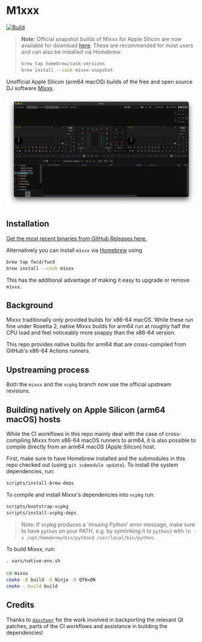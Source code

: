 # M1xxx

[![Build](https://github.com/fwcd/m1xxx/actions/workflows/build.yml/badge.svg)](https://github.com/fwcd/m1xxx/actions/workflows/build.yml)

> **Note**: Official snapshot builds of Mixxx for Apple Silicon are now available for download [here](https://mixxx.org/download/#testing). These are recommended for most users and can also be installed via Homebrew:
> ```bash
> brew tap homebrew/cask-versions
> brew install --cask mixxx-snapshot
> ```

Unofficial Apple Silicon (arm64 macOS) builds of the free and open source DJ software [Mixxx](https://mixxx.org/).

![Screenshot](images/screenshot.png)

## Installation

[Get the most recent binaries from GitHub Releases here.](https://github.com/fwcd/m1xxx/releases)

Alternatively you can install `m1xxx` via [Homebrew](https://brew.sh/) using

```sh
brew tap fwcd/fwcd
brew install --cask m1xxx
```

This has the additional advantage of making it easy to upgrade or remove `m1xxx`.

## Background

Mixxx traditionally only provided builds for x86-64 macOS. While these run fine under Rosetta 2, native Mixxx builds for arm64 run at roughly half the CPU load and feel noticeably more snappy than the x86-64 version.

This repo provides native builds for arm64 that are cross-compiled from GitHub's x86-64 Actions runners.

## Upstreaming process

Both the `mixxx` and the `vcpkg` branch now use the official upstream revisions.

## Building natively on Apple Silicon (arm64 macOS) hosts

While the CI workflows in this repo mainly deal with the case of cross-compiling Mixxx from x86-64 macOS runners to arm64, it is also possible to compile directly from an arm64 macOS (Apple Silicon) host.

First, make sure to have Homebrew installed and the submodules in this repo checked out (using `git submodule update`). To install the system dependencies, run:

```sh
scripts/install-brew-deps
```

To compile and install Mixxx's dependencies into `vcpkg` run:

```sh
scripts/bootstrap-vcpkg
scripts/install-vcpkg-deps
```

> Note: If vcpkg produces a 'missing Python' error message, make sure to have `python` on your PATH, e.g. by symlinking it to `python3` with `ln -s /opt/homebrew/bin/python3 /usr/local/bin/python`.

To build Mixxx, run:

```sh
. vars/native-env.sh

cd mixxx
cmake -B build -G Ninja -D QT6=ON
cmake --build build
```

## Credits

Thanks to [`daschuer`](https://github.com/daschuer) for the work involved in backporting the relevant Qt patches, parts of the CI workflows and assistance in building the dependencies!
